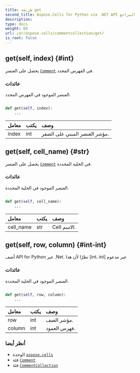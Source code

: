 ```yaml
---
title: طريقة get
second_title: Aspose.Cells for Python via .NET API المراجع
description:
type: docs
weight: 60
url: /ar/aspose.cells/commentcollection/get/
is_root: false
---
```

##  get(self, index) {#int}
يحصل على العنصر [`Comment`](/cells/python-net/ar/aspose.cells/comment) في الفهرس المحدد.


###  عائدات

العنصر الموجود في الفهرس المحدد.


```python

def get(self, index):
    ...
```


| معامل| يكتب| وصف|
| :- | :- | :- |
| index | int | مؤشر العنصر المبني على الصفر.|


##  get(self, cell_name) {#str}
يحصل على العنصر [`Comment`](/cells/python-net/ar/aspose.cells/comment) في الخلية المحددة.


###  عائدات

العنصر الموجود في الخلية المحددة.


```python

def get(self, cell_name):
    ...
```


| معامل| يكتب| وصف|
| :- | :- | :- |
| cell_name | str | Cell الاسم.|


##  get(self, row, column) {#int-int}
أضف API for Python عبر .Net. نظرًا لأن هذا [int، int] غير مدعوم


###  عائدات

العنصر الموجود في الخلية المحددة.


```python

def get(self, row, column):
    ...
```


| معامل| يكتب| وصف|
| :- | :- | :- |
| row | int | مؤشر الصف.|
| column | int | فهرس العمود.|



###  أنظر أيضا
* الوحدة [`aspose.cells`](../../)
* فئة [`Comment`](/cells/python-net/ar/aspose.cells/comment)
* فئة [`CommentCollection`](/cells/python-net/ar/aspose.cells/commentcollection)
